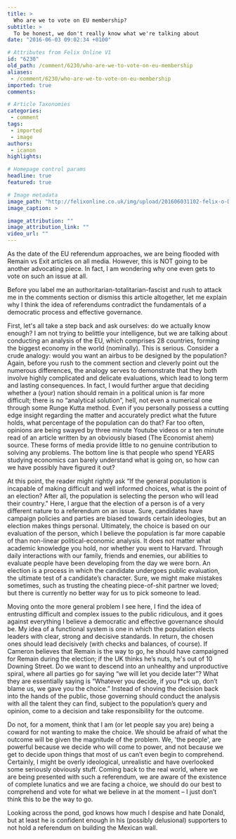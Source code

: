 ```yaml
---
title: >
  Who are we to vote on EU membership?
subtitle: >
  To be honest, we don't really know what we're talking about
date: "2016-06-03 09:02:34 +0100"

# Attributes from Felix Online V1
id: "6230"
old_path: /comment/6230/who-are-we-to-vote-on-eu-membership
aliases:
 - /comment/6230/who-are-we-to-vote-on-eu-membership
imported: true
comments:

# Article Taxonomies
categories:
 - comment
tags:
 - imported
 - image
authors:
 - icanon
highlights:

# Homepage control params
headline: true
featured: true

# Image metadata
image_path: "http://felixonline.co.uk/img/upload/201606031102-felix-o-DAVID-CAMERON-facebook.jpg"
image_caption: >

image_attribution: ""
image_attribution_link: ""
video_url: ""
---
```


As the date of the EU referendum approaches, we are being flooded with Remain vs Exit articles on all media. However, this is NOT going to be another advocating piece. In fact, I am wondering why one even gets to vote on such an issue at all.

Before you label me an authoritarian-totalitarian-fascist and rush to attack me in the comments section or dismiss this article altogether, let me explain why I think the idea of referendums contradict the fundamentals of a democratic process and effective governance.

First, let's all take a step back and ask ourselves: do we actually know enough? I am not trying to belittle your intelligence, but we are talking about conducting an analysis of the EU, which comprises 28 countries, forming the biggest economy in the world (nominally). This is serious. Consider a crude analogy: would you want an airbus to be designed by the population? Again, before you rush to the comment section and cleverly point out the numerous differences, the analogy serves to demonstrate that they both involve highly complicated and delicate evaluations, which lead to long term and lasting consequences. In fact, I would further argue that deciding whether a (your) nation should remain in a political union is far more difficult; there is no “analytical solution”, hell, not even a numerical one through some Runge Kutta method. Even if you personally possess a cutting edge insight regarding the matter and accurately predict what the future holds, what percentage of the population can do that? Far too often, opinions are being swayed by three minute Youtube videos or a ten minute read of an article written by an obviously biased (The Economist ahem) source. These forms of media provide little to no genuine contribution to solving any problems. The bottom line is that people who spend YEARS studying economics can barely understand what is going on, so how can we have possibly have figured it out?

At this point, the reader might rightly ask “If the general population is incapable of making difficult and well informed choices, what is the point of an election? After all, the population is selecting the person who will lead their country." Here, I argue that the election of a person is of a very different nature to a referendum on an issue. Sure, candidates have campaign policies and parties are biased towards certain ideologies, but an election makes things personal. Ultimately, the choice is based on our evaluation of the person, which I believe the population is far more capable of than non-linear political-economic analysis. It does not matter what academic knowledge you hold, nor whether you went to Harvard. Through daily interactions with our family, friends and enemies, our abilities to evaluate people have been developing from the day we were born. An election is a process in which the candidate undergoes public evaluation, the ultimate test of a candidate’s character. Sure, we might make mistakes sometimes, such as trusting the cheating piece-of-shit partner we loved; but there is currently no better way for us to pick someone to lead.

Moving onto the more general problem I see here, I find the idea of entrusting difficult and complex issues to the public ridiculous, and it goes against everything I believe a democratic and effective governance should be. My idea of a functional system is one in which the population elects leaders with clear, strong and decisive standards. In return, the chosen ones should lead decisively (with checks and balances, of course). If Cameron believes that Remain is the way to go, he should have campaigned for Remain during the election; if the UK thinks he’s nuts, he's out of 10 Downing Street. Do we want to descend into an unhealthy and unproductive spiral, where all parties go for saying “we will let you decide later”? What they are essentially saying is “Whatever you decide, if you f*ck up, don’t blame us, we gave you the choice.” Instead of shoving the decision back into the hands of the public, those governing should conduct the analysis with all the talent they can find, subject to the population’s query and opinion, come to a decision and take responsibility for the outcome.

Do not, for a moment, think that I am (or let people say you are) being a coward for not wanting to make the choice. We should be afraid of what the outcome will be given the magnitude of the problem. We, 'the people', are powerful because we decide who will come to power, and not because we get to decide upon things that most of us can’t even begin to comprehend. Certainly, I might be overly ideological, unrealistic and have overlooked some seriously obviously stuff. Coming back to the real world, where we are being presented with such a referendum, we are aware of the existence of complete lunatics and we are facing a choice, we should do our best to comprehend and vote for what we believe in at the moment – I just don’t think this to be the way to go.

Looking across the pond, god knows how much I despise and hate Donald, but at least he is confident enough in his (possibly delusional) supporters to not hold a referendum on building the Mexican wall.
